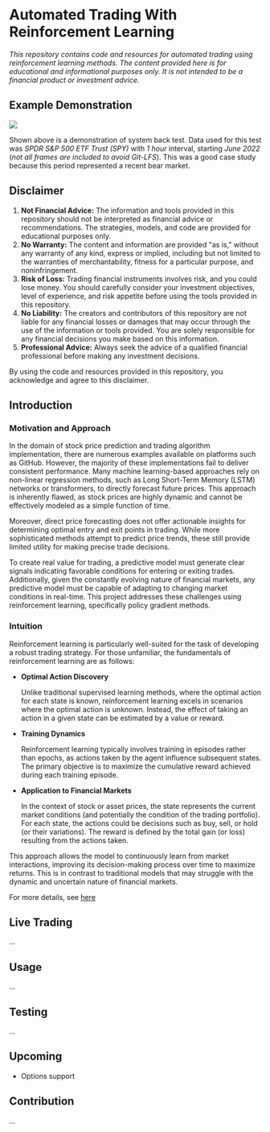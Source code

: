 # Automated Trading With Reinforcement Learning

*This repository contains code and resources for automated trading using reinforcement learning methods. The content provided here is for educational and informational purposes only. It is not intended to be a financial product or investment advice.*

## Example Demonstration
![](media/demo.gif)

Shown above is a demonstration of system back test. Data used for this test was *SPDR S&P 500 ETF Trust (SPY)* with *1 hour* interval, starting *June 2022* (*not all frames are included to avoid Git-LFS*). This was a good case study because this period represented a recent bear market.

## Disclaimer

1. **Not Financial Advice:** The information and tools provided in this repository should not be interpreted as financial advice or recommendations. The strategies, models, and code are provided for educational purposes only.
2. **No Warranty:** The content and information are provided "as is," without any warranty of any kind, express or implied, including but not limited to the warranties of merchantability, fitness for a particular purpose, and noninfringement.
3. **Risk of Loss:** Trading financial instruments involves risk, and you could lose money. You should carefully consider your investment objectives, level of experience, and risk appetite before using the tools provided in this repository.
4. **No Liability:** The creators and contributors of this repository are not liable for any financial losses or damages that may occur through the use of the information or tools provided. You are solely responsible for any financial decisions you make based on this information.
5. **Professional Advice:** Always seek the advice of a qualified financial professional before making any investment decisions.

By using the code and resources provided in this repository, you acknowledge and agree to this disclaimer.

## Introduction

### Motivation and Approach

In the domain of stock price prediction and trading algorithm implementation, there are numerous examples available on platforms such as GitHub. However, the majority of these implementations fail to deliver consistent performance. Many machine learning-based approaches rely on non-linear regression methods, such as Long Short-Term Memory (LSTM) networks or transformers, to directly forecast future prices. This approach is inherently flawed, as stock prices are highly dynamic and cannot be effectively modeled as a simple function of time.

Moreover, direct price forecasting does not offer actionable insights for determining optimal entry and exit points in trading. While more sophisticated methods attempt to predict price trends, these still provide limited utility for making precise trade decisions.

To create real value for trading, a predictive model must generate clear signals indicating favorable conditions for entering or exiting trades. Additionally, given the constantly evolving nature of financial markets, any predictive model must be capable of adapting to changing market conditions in real-time. This project addresses these challenges using reinforcement learning, specifically policy gradient methods.

### Intuition

Reinforcement learning is particularly well-suited for the task of developing a robust trading strategy. For those unfamiliar, the fundamentals of reinforcement learning are as follows:

* **Optimal Action Discovery** 

    Unlike traditional supervised learning methods, where the optimal action for each state is known, reinforcement learning excels in scenarios where the optimal action is unknown. Instead, the effect of taking an action in a given state can be estimated by a value or reward.

* **Training Dynamics** 

    Reinforcement learning typically involves training in episodes rather than epochs, as actions taken by the agent influence subsequent states. The primary objective is to maximize the cumulative reward achieved during each training episode.

* **Application to Financial Markets** 

    In the context of stock or asset prices, the state represents the current market conditions (and potentially the condition of the trading portfolio). For each state, the actions could be decisions such as buy, sell, or hold (or their variations). The reward is defined by the total gain (or loss) resulting from the actions taken.

This approach allows the model to continuously learn from market interactions, improving its decision-making process over time to maximize returns. This is in contrast to traditional models that may struggle with the dynamic and uncertain nature of financial markets.

For more details, see [here](reinforce/README.MD)

## Live Trading
...

## Usage
...

## Testing
...

## Upcoming

* Options support

## Contribution
...